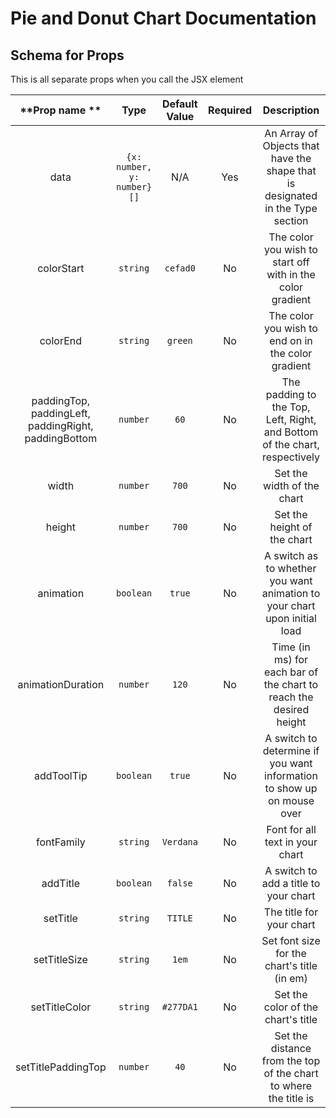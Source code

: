 # **Pie and Donut Chart Documentation**

## Schema for Props

This is all separate props when you call the JSX element

|                             **Prop name **                             |          **Type**          | **Default Value** | **Required** |                                **Description**                                 |
| :--------------------------------------------------------------------: | :------------------------: | :---------------: | :----------: | :----------------------------------------------------------------------------: |
|                                  data                                  | `{x: number, y: number}[]` |        N/A        |     Yes      | An Array of Objects that have the shape that is designated in the Type section |
|                               colorStart                               |          `string`          |     `cefad0`      |      No      |           The color you wish to start off with in the color gradient           |
|                                colorEnd                                |          `string`          |      `green`      |      No      |               The color you wish to end on in the color gradient               |
| paddingTop, </br> paddingLeft, </br> paddingRight, </br> paddingBottom |          `number`          |       `60`        |      No      |   The padding to the Top, Left, Right, and Bottom of the chart, respectively   |
|                                 width                                  |          `number`          |       `700`       |      No      |                           Set the width of the chart                           |
|                                 height                                 |          `number`          |       `700`       |      No      |                          Set the height of the chart                           |
|                               animation                                |         `boolean`          |      `true`       |      No      |   A switch as to whether you want animation to your chart upon initial load    |
|                           animationDuration                            |          `number`          |       `120`       |      No      |       Time (in ms) for each bar of the chart to reach the desired height       |
|                               addToolTip                               |         `boolean`          |      `true`       |      No      |     A switch to determine if you want information to show up on mouse over     |
|                               fontFamily                               |          `string`          |     `Verdana`     |      No      |                        Font for all text in your chart                         |
|                                addTitle                                |         `boolean`          |      `false`      |      No      |                     A switch to add a title to your chart                      |
|                                setTitle                                |          `string`          |      `TITLE`      |      No      |                            The title for your chart                            |
|                              setTitleSize                              |          `string`          |       `1em`       |      No      |                  Set font size for the chart's title (in em)                   |
|                             setTitleColor                              |          `string`          |     `#277DA1`     |      No      |                       Set the color of the chart's title                       |
|                           setTitlePaddingTop                           |          `number`          |       `40`        |      No      |        Set the distance from the top of the chart to where the title is        |
